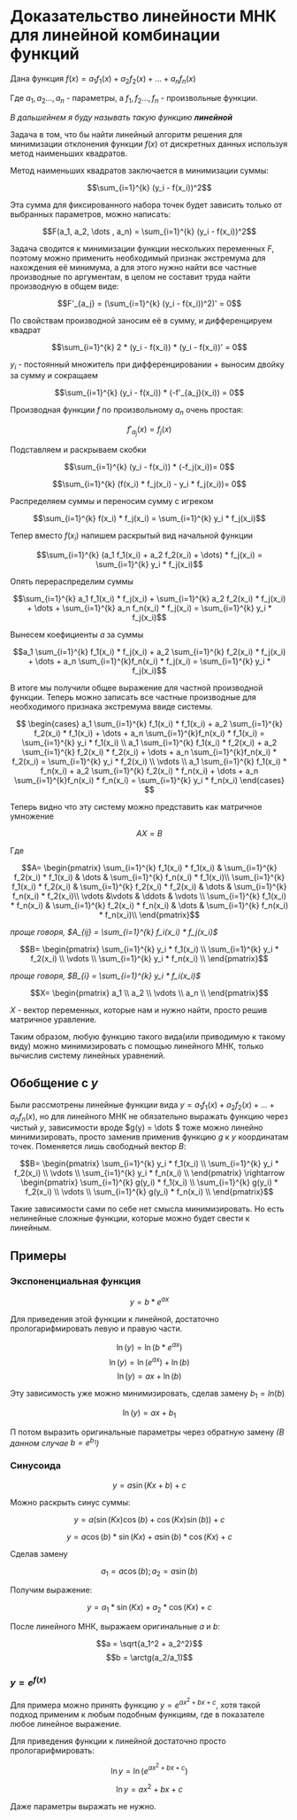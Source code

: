 # Доказательство линейности МНК для линейной комбинации функций

Дана функция $f(x) = a_1 f_1(x) + a_2 f_2(x) +  \dots + a_n f_n(x)$

Где $a_1, a_2 \dots , a_n$ - параметры, а $f_1, f_2 \dots , f_n$ - произвольные функции.

*В дальшейнем я буду называть такую функцию **линейной***

Задача в том, что бы найти линейный алгоритм решения для минимизации отклонения функции $f(x)$ от дискретных данных используя метод наименьших квадратов.

Метод наименьших квадратов заключается в минимизации суммы:

$$\sum_{i=1}^{k} (y_i - f(x_i))^2$$

Эта сумма для фиксированного набора точек будет зависить только от выбранных параметров, можно написать:

$$F(a_1, a_2, \dots , a_n) = \sum_{i=1}^{k} (y_i - f(x_i))^2$$

Задача сводится к минимизации функции нескольких переменных $F$, поэтому можно применить необходимый признак экстремума для нахождения её минимума, а для этого нужно найти все частные производные по аргументам, в целом не составит труда найти производную в общем виде:

$$F'_{a_j} = (\sum_{i=1}^{k} (y_i - f(x_i))^2)' = 0$$

По свойствам производной заносим её в сумму, и дифференцируем квадрат

$$\sum_{i=1}^{k} 2 * (y_i - f(x_i)) * (y_i - f(x_i))' = 0$$

$y_i$ - постоянный множитель при дифференцировании + выносим двойку за сумму и сокращаем

$$\sum_{i=1}^{k} (y_i - f(x_i)) * (-f'_{a_j}(x_i)) = 0$$

Производная функции $f$ по произвольному $a_n$ очень простая:

$$f'_{a_j}(x) = f_j(x)$$

Подставляем и раскрываем скобки

$$\sum_{i=1}^{k} (y_i - f(x_i)) * (-f_j(x_i))= 0$$

$$\sum_{i=1}^{k} (f(x_i) * f_j(x_i) - y_i * f_j(x_i))= 0$$

Распределяем суммы и переносим сумму с игреком

$$\sum_{i=1}^{k} f(x_i) * f_j(x_i) = \sum_{i=1}^{k} y_i * f_j(x_i)$$

Тепер вместо $f(x_i)$ напишем раскрытый вид начальной функции 

$$\sum_{i=1}^{k} (a_1 f_1(x_i) + a_2 f_2(x_i) + \dots) * f_j(x_i) = \sum_{i=1}^{k} y_i * f_j(x_i)$$

Опять перераспределим суммы

$$\sum_{i=1}^{k} a_1 f_1(x_i) * f_j(x_i) + \sum_{i=1}^{k} a_2 f_2(x_i) * f_j(x_i) + \dots + \sum_{i=1}^{k} a_n f_n(x_i) * f_j(x_i) = \sum_{i=1}^{k} y_i * f_j(x_i)$$

Вынесем коефициенты $a$ за суммы

$$a_1 \sum_{i=1}^{k} f_1(x_i) * f_j(x_i) + a_2 \sum_{i=1}^{k} f_2(x_i) * f_j(x_i) + \dots + a_n \sum_{i=1}^{k}f_n(x_i) * f_j(x_i) = \sum_{i=1}^{k} y_i * f_j(x_i)$$

В итоге мы получили общее выражение для частной производной функции. Теперь можно записать все частные производные для необходимого признака экстремума ввиде системы.

$$
\begin{cases} 
a_1 \sum_{i=1}^{k} f_1(x_i) * f_1(x_i) + a_2 \sum_{i=1}^{k} f_2(x_i) * f_1(x_i) + \dots + a_n \sum_{i=1}^{k}f_n(x_i) * f_1(x_i) = \sum_{i=1}^{k} y_i * f_1(x_i)
\\
a_1 \sum_{i=1}^{k} f_1(x_i) * f_2(x_i) + a_2 \sum_{i=1}^{k} f_2(x_i) * f_2(x_i) + \dots + a_n \sum_{i=1}^{k}f_n(x_i) * f_2(x_i) = \sum_{i=1}^{k} y_i * f_2(x_i)
\\
\vdots
\\
a_1 \sum_{i=1}^{k} f_1(x_i) * f_n(x_i) + a_2 \sum_{i=1}^{k} f_2(x_i) * f_n(x_i) + \dots + a_n \sum_{i=1}^{k}f_n(x_i) * f_n(x_i) = \sum_{i=1}^{k} y_i * f_n(x_i)
\end{cases}
$$

Теперь видно что эту систему можно представить как матричное умножение

$$AX=B$$

Где

$$A=
\begin{pmatrix}
\sum_{i=1}^{k} f_1(x_i) * f_1(x_i) & \sum_{i=1}^{k} f_2(x_i) * f_1(x_i) & \dots & \sum_{i=1}^{k} f_n(x_i) * f_1(x_i)\\
\sum_{i=1}^{k} f_1(x_i) * f_2(x_i) & \sum_{i=1}^{k} f_2(x_i) * f_2(x_i) & \dots & \sum_{i=1}^{k} f_n(x_i) * f_2(x_i)\\
\vdots &\vdots & \ddots & \vdots \\
\sum_{i=1}^{k} f_1(x_i) * f_n(x_i) & \sum_{i=1}^{k} f_2(x_i) * f_n(x_i) & \dots & \sum_{i=1}^{k} f_n(x_i) * f_n(x_i)\\
\end{pmatrix}$$

*проще говоря, $A_{ij} = \sum_{i=1}^{k} f_i(x_i) * f_j(x_i)$*

$$B=
\begin{pmatrix}
\sum_{i=1}^{k} y_i * f_1(x_i) \\
\sum_{i=1}^{k} y_i * f_2(x_i) \\
\vdots \\
\sum_{i=1}^{k} y_i * f_n(x_i) \\
\end{pmatrix}$$

*проще говоря, $B_{i} = \sum_{i=1}^{k} y_i * f_i(x_i)$*

$$X=
\begin{pmatrix}
a_1 \\
a_2 \\
\vdots \\
a_n \\
\end{pmatrix}$$

$X$ - вектор переменных, которые нам и нужно найти, просто решив матричное уравление.

Таким образом, любую функцию такого вида(или приводимую к такому виду) можно минимизировать с помощью линейного МНК, только вычислив систему линейных уравнений.

## Обобщение с $y$

Были рассмотрены линейные функции вида $y = a_1 f_1(x) + a_2 f_2(x) + \dots + a_n f_n(x)$, но для линейного МНК не обязательно выражать функцию через чистый $y$, зависимости вроде $g(y) = \dots $ тоже можно линейно минимизировать, просто заменив применив функцию $g$ к $y$ координатам точек. Поменяется лишь свободный вектор $B$:

$$B=
\begin{pmatrix}
\sum_{i=1}^{k} y_i * f_1(x_i) \\
\sum_{i=1}^{k} y_i * f_2(x_i) \\
\vdots \\
\sum_{i=1}^{k} y_i * f_n(x_i) \\
\end{pmatrix} \rightarrow \begin{pmatrix}
\sum_{i=1}^{k} g(y_i) * f_1(x_i) \\
\sum_{i=1}^{k} g(y_i) * f_2(x_i) \\
\vdots \\
\sum_{i=1}^{k} g(y_i) * f_n(x_i) \\
\end{pmatrix}$$

Такие зависимости сами по себе нет смысла минимизировать. Но есть нелинейные сложные функции, которые можно будет свести к линейным.

## Примеры

### Экспоненциальная функция

$$y = b * e^{ax}$$

Для приведения этой функции к линейной, достаточно прологарифмировать левую и правую части.

$$\ln(y) = \ln(b * e^{ax})$$
$$\ln(y) = \ln(e^{ax}) + \ln(b)$$
$$\ln(y) = ax + \ln(b)$$

Эту зависимость уже можно минимизировать, сделав замену $b_1 = ln(b)$

$$\ln(y) = ax + b_1$$

П потом выразить оригинальные параметры через обратную замену *(В данном случае $b = e^{b_1}$)*

### Синусоида

$$y = a\sin(Kx + b) + c$$

Можно раскрыть синус суммы:

$$y = a (\sin(Kx)\cos(b) + \cos(Kx)\sin(b)) + c$$

$$y = a \cos(b) * \sin(Kx) + a \sin(b) * \cos(Kx) + c$$

Сделав замену 

$$a_1 = a\cos(b); a_2 = a \sin(b)$$

Получим выражение:

$$y = a_1 * \sin(Kx) + a_2 * \cos(Kx) + c$$

После линейного МНК, выражаем оригинальные $a$ и $b$:

$$a = \sqrt{a_1^2 + a_2^2}$$
$$b = \arctg(a_2/a_1)$$

### $y = e^{f(x)}$

Для примера можно принять функцию $y = e^{ax^2 + bx + c}$, хотя такой подход применим к любым подобным функциям, где в показателе любое линейное выражение.

Для приведения функции к линейной достаточно просто прологарифмировать:

$$\ln y = \ln(e^{ax^2 + bx + c})$$

$$\ln y = ax^2 + bx + c$$

Даже параметры выражать не нужно.